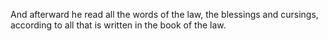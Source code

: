 And afterward he read all the words of the law, the blessings and cursings, according to all that is written in the book of the law.
